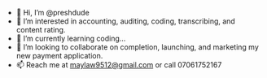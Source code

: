- 👋 Hi, I’m @preshdude
- 👀 I’m interested in accounting, auditing, coding, transcribing, and content rating.
- 🌱 I’m currently learning coding...
- 💞️ I’m looking to collaborate on completion, launching, and marketing my new payment application.
- 📫 Reach me at maylaw9512@gmail.com or call 07061752167

<!---
preshdude/preshdude is a ✨ special ✨ repository because its `README.md` (this file) appears on your GitHub profile.
You can click the Preview link to take a look at your changes.
--->
